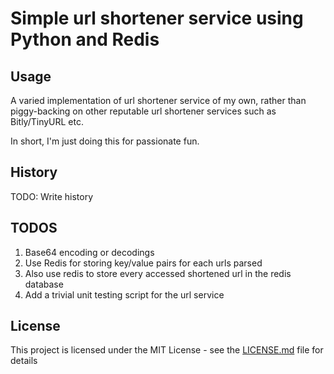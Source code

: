# Simple url shortener service using Python and Redis

## Usage

A varied implementation of url shortener service of my own, rather than piggy-backing on other reputable url shortener services such as Bitly/TinyURL etc. 

In short, I'm just doing this for passionate fun.

## History

TODO: Write history

## TODOS
1. Base64 encoding or decodings
2. Use Redis for storing key/value pairs for each urls parsed
3. Also use redis to store every accessed shortened url in the redis database
4. Add a trivial unit testing script for the url service

## License

This project is licensed under the MIT License - see the [LICENSE.md](https://github.com/awongCM/py-url-shortener/blob/master/LICENSE) file for details